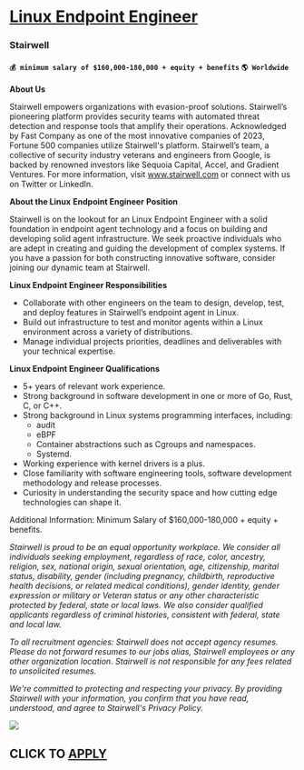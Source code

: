 # [Linux Endpoint Engineer](https://www.remotewlb.com/apply/linux-endpoint-engineer)  
### Stairwell  
#### `💰 minimum salary of $160,000-180,000 + equity + benefits` `🌎 Worldwide`  

**About Us**

Stairwell empowers organizations with evasion-proof solutions. Stairwell’s pioneering platform provides security teams with automated threat detection and response tools that amplify their operations. Acknowledged by Fast Company as one of the most innovative companies of 2023, Fortune 500 companies utilize Stairwell's platform. Stairwell’s team, a collective of security industry veterans and engineers from Google, is backed by renowned investors like Sequoia Capital, Accel, and Gradient Ventures. For more information, visit www.stairwell.com or connect with us on Twitter or LinkedIn.

 **About the Linux** **Endpoint Engineer** **Position**

Stairwell is on the lookout for an Linux Endpoint Engineer with a solid foundation in endpoint agent technology and a focus on building and developing solid agent infrastructure. We seek proactive individuals who are adept in creating and guiding the development of complex systems. If you have a passion for both constructing innovative software, consider joining our dynamic team at Stairwell.

**Linux Endpoint Engineer Responsibilities**

  * Collaborate with other engineers on the team to design, develop, test, and deploy features in Stairwell’s endpoint agent in Linux.
  * Build out infrastructure to test and monitor agents within a Linux environment across a variety of distributions.
  * Manage individual projects priorities, deadlines and deliverables with your technical expertise.

**Linux Endpoint Engineer Qualifications**

  * 5+ years of relevant work experience.
  * Strong background in software development in one or more of Go, Rust, C, or C++.
  * Strong background in Linux systems programming interfaces, including:
    * audit
    * eBPF
    * Container abstractions such as Cgroups and namespaces.
    * Systemd.
  * Working experience with kernel drivers is a plus.
  * Close familiarity with software engineering tools, software development methodology and release processes.
  * Curiosity in understanding the security space and how cutting edge technologies can shape it.

Additional Information: Minimum Salary of $160,000-180,000 + equity + benefits.

 _Stairwell is proud to be an equal opportunity workplace. We consider all individuals seeking employment, regardless of race, color, ancestry, religion, sex, national origin, sexual orientation, age, citizenship, marital status, disability, gender (including pregnancy, childbirth, reproductive health decisions, or related medical conditions), gender identity, gender expression or military or Veteran status or any other characteristic protected by federal, state or local laws. We also consider qualified applicants regardless of criminal histories, consistent with federal, state and local law._

_To all recruitment agencies: Stairwell does not accept agency resumes. Please do not forward resumes to our jobs alias, Stairwell employees or any other organization location. Stairwell is not responsible for any fees related to unsolicited resumes._

_We're committed to protecting and respecting your privacy. By providing Stairwell with your information, you confirm that you have read, understood, and agree to Stairwell's Privacy Policy._

![](https://remotive.com/job/track/1899436/blank.gif?source=public_api)  
## CLICK TO [APPLY](https://www.remotewlb.com/apply/linux-endpoint-engineer)

